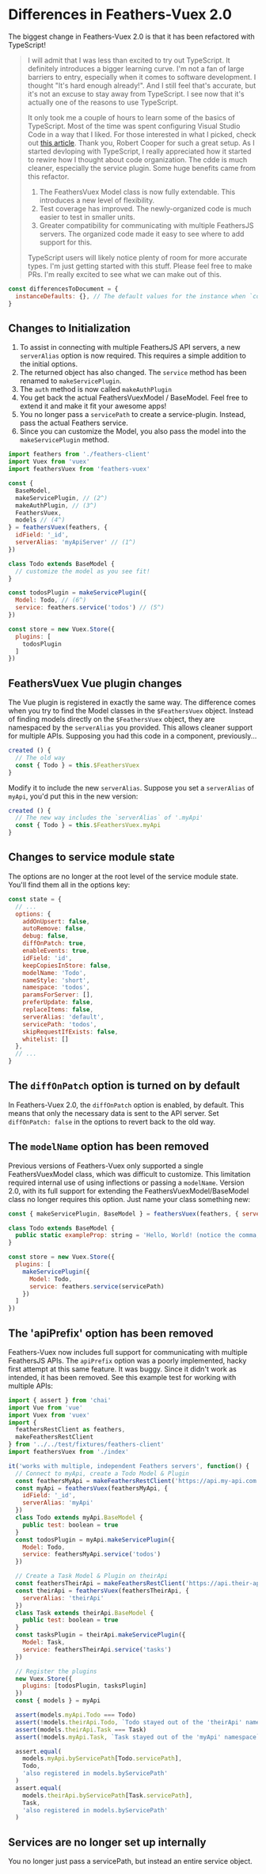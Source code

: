 # Differences in Feathers-Vuex 2.0

The biggest change in Feathers-Vuex 2.0 is that it has been refactored with TypeScript!

> I will admit that I was less than excited to try out TypeScript.  It definitely introduces a bigger learning curve.  I'm not a fan of large barriers to entry, especially when it comes to software development.  I thought "It's hard enough already!".  And I still feel that's accurate, but it's not an excuse to stay away from TypeScript.  I see now that it's actually one of the reasons to use TypeScript.
>
> It only took me a couple of hours to learn some of the basics of TypeScript. Most of the time was spent configuring Visual Studio Code in a way that I liked.  For those interested in what I picked, check out [this article](https://www.robertcooper.me/using-eslint-and-prettier-in-a-typescript-project). Thank you, Robert Cooper for such a great setup.
> As I started devloping with TypeScript, I really appreciated how it started to rewire how I thought about code organization.  The cdde is much cleaner, especially the service plugin.  Some huge benefits came from this refactor.
>
> 1. The FeathersVuex Model class is now fully extendable. This introduces a new level of flexibility.
> 1. Test coverage has improved.  The newly-organized code is much easier to test in smaller units.
> 1. Greater compatibility for communicating with multiple FeathersJS servers. The organized code made it easy to see where to add support for this.
>
> TypeScript users will likely notice plenty of room for more accurate types. I'm just getting started with this stuff.  Please feel free to make PRs. I'm really excited to see what we can make out of this.

```js
const differencesToDocument = {
  instanceDefaults: {}, // The default values for the instance when `const instance =new Model()`
}
```

## Changes to Initialization

1. To assist in connecting with multiple FeathersJS API servers, a new `serverAlias` option is now required.  This requires a simple addition to the initial options.
2. The returned object has also changed.  The `service` method has been renamed to `makeServicePlugin`.
3. The `auth` method is now called `makeAuthPlugin`
4. You get back the actual FeathersVuexModel / BaseModel.  Feel free to extend it and make it fit your awesome apps!
5. You no longer pass a `servicePath` to create a service-plugin. Instead, pass the actual Feathers service.
6. Since you can customize the Model, you also pass the model into the `makeServicePlugin` method.

```js
import feathers from './feathers-client'
import Vuex from 'vuex'
import feathersVuex from 'feathers-vuex'

const {
  BaseModel,
  makeServicePlugin, // (2^)
  makeAuthPlugin, // (3^)
  FeathersVuex,
  models // (4^)
} = feathersVuex(feathers, {
  idField: '_id',
  serverAlias: 'myApiServer' // (1^)
})

class Todo extends BaseModel {
  // customize the model as you see fit!
}

const todosPlugin = makeServicePlugin({
  Model: Todo, // (6^)
  service: feathers.service('todos') // (5^)
})

const store = new Vuex.Store({
  plugins: [
    todosPlugin
  ]
})
```

## FeathersVuex Vue plugin changes

The Vue plugin is registered in exactly the same way.  The difference comes when you try to find the Model classes in the `$FeathersVuex` object.  Instead of finding models directly on the `$FeathersVuex` object, they are namespaced by the `serverAlias` you provided.  This allows cleaner support for multiple APIs.  Supposing you had this code in a component, previously...

```js
created () {
  // The old way
  const { Todo } = this.$FeathersVuex
}
```

Modify it to include the new `serverAlias`.  Suppose you set a `serverAlias` of `myApi`, you'd put this in the new version:

```js
created () {
  // The new way includes the `serverAlias` of '.myApi'
  const { Todo } = this.$FeathersVuex.myApi
}
```

## Changes to service module state

The options are no longer at the root level of the service module state.  You'll find them all in the options key:

```js
const state = {
  // ...
  options: {
    addOnUpsert: false,
    autoRemove: false,
    debug: false,
    diffOnPatch: true,
    enableEvents: true,
    idField: 'id',
    keepCopiesInStore: false,
    modelName: 'Todo',
    nameStyle: 'short',
    namespace: 'todos',
    paramsForServer: [],
    preferUpdate: false,
    replaceItems: false,
    serverAlias: 'default',
    servicePath: 'todos',
    skipRequestIfExists: false,
    whitelist: []
  },
  // ...
}
```

## The `diffOnPatch` option is turned on by default

In Feathers-Vuex 2.0, the `diffOnPatch` option is enabled, by default. This means that only the necessary data is sent to the API server.  Set `diffOnPatch: false` in the options to revert back to the old way.

## The `modelName` option has been removed

Previous versions of Feathers-Vuex only supported a single FeathersVuexModel class, which was difficult to customize.  This limitation required internal use of using inflections or passing a `modelName`.  Version 2.0, with its full support for extending the FeathersVuexModel/BaseModel class no longer requires this option.  Just name your class something new:

```js
const { makeServicePlugin, BaseModel } = feathersVuex(feathers, { serverAlias: 'myApi' })

class Todo extends BaseModel {
  public static exampleProp: string = 'Hello, World! (notice the comma, folks!)'
}

const store = new Vuex.Store({
  plugins: [
    makeServicePlugin({
      Model: Todo,
      service: feathers.service(servicePath)
    })
  ]
})
```

## The 'apiPrefix' option has been removed

Feathers-Vuex now includes full support for communicating with multiple FeathersJS APIs.  The `apiPrefix` option was a poorly implemented, hacky first attempt at this same feature.  It was buggy.  Since it didn't work as intended, it has been removed.  See this example test for working with multiple APIs:

```js
import { assert } from 'chai'
import Vue from 'vue'
import Vuex from 'vuex'
import {
  feathersRestClient as feathers,
  makeFeathersRestClient
} from '../../test/fixtures/feathers-client'
import feathersVuex from './index'

it('works with multiple, independent Feathers servers', function() {
  // Connect to myApi, create a Todo Model & Plugin
  const feathersMyApi = makeFeathersRestClient('https://api.my-api.com')
  const myApi = feathersVuex(feathersMyApi, {
    idField: '_id',
    serverAlias: 'myApi'
  })
  class Todo extends myApi.BaseModel {
    public test: boolean = true
  }
  const todosPlugin = myApi.makeServicePlugin({
    Model: Todo,
    service: feathersMyApi.service('todos')
  })

  // Create a Task Model & Plugin on theirApi
  const feathersTheirApi = makeFeathersRestClient('https://api.their-api.com')
  const theirApi = feathersVuex(feathersTheirApi, {
    serverAlias: 'theirApi'
  })
  class Task extends theirApi.BaseModel {
    public test: boolean = true
  }
  const tasksPlugin = theirApi.makeServicePlugin({
    Model: Task,
    service: feathersTheirApi.service('tasks')
  })

  // Register the plugins
  new Vuex.Store({
    plugins: [todosPlugin, tasksPlugin]
  })
  const { models } = myApi

  assert(models.myApi.Todo === Todo)
  assert(!models.theirApi.Todo, `Todo stayed out of the 'theirApi' namespace`)
  assert(models.theirApi.Task === Task)
  assert(!models.myApi.Task, `Task stayed out of the 'myApi' namespace`)

  assert.equal(
    models.myApi.byServicePath[Todo.servicePath],
    Todo,
    'also registered in models.byServicePath'
  )
  assert.equal(
    models.theirApi.byServicePath[Task.servicePath],
    Task,
    'also registered in models.byServicePath'
  )
```

## Services are no longer set up internally

You no longer just pass a servicePath, but instead an entire service object.